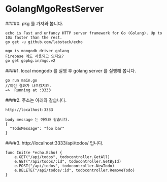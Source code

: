 # GolangMgoRestServer


####0. pkg 를 가져와 봅니다.
```
echo is Fast and unfancy HTTP server framework for Go (Golang). Up to 10x faster than the rest.
go get -u github.com/labstack/echo

mgo is mongodb driver golang
Firebase 에도 사용되고 있지요?
go get gopkg.in/mgo.v2
```


####1. local mongodb 를 실행 후 golang server 를 실행해 봅니다.
```
go run main.go
//이런 결과가 나오겠지요.
=>  Running at :3333
```

####2. 주소는 아래와 같습니다.
```
http://localhost:3333

body message 는 아래와 같습니다.
{
  "TodoMessage": "foo bar"
}
```

####3. http://localhost:3333/api/todos/ 입니다.
```
func Init(e *echo.Echo) {
	e.GET("/api/todos", todocontroller.GetAll)
	e.GET("/api/todos/:id", todocontroller.GetById)
	e.POST("/api/todos", todocontroller.NewTodo)
	e.DELETE("/api/todos/:id", todocontroller.RemoveTodo)
}
```

